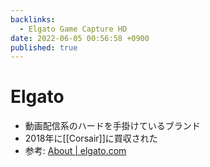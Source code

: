 ```yaml
---
backlinks:
  - Elgato Game Capture HD
date: 2022-06-05 00:56:58 +0900
published: true
---
```


# Elgato

- 動画配信系のハードを手掛けているブランド
- 2018年に[[Corsair]]に買収された
- 参考: [About | elgato.com](https://www.elgato.com/ja/about)
